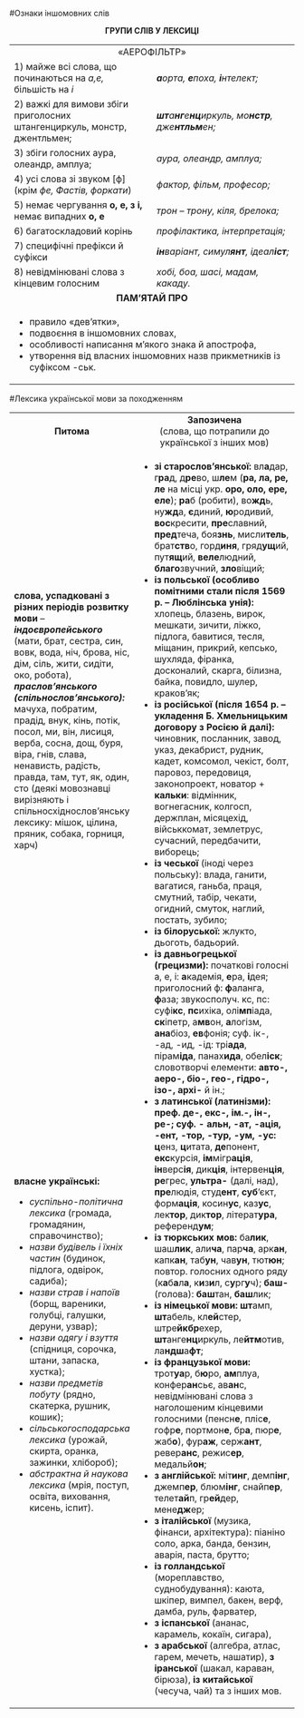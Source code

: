#Ознаки іншомовних слів

<center><b>ГРУПИ СЛІВ У ЛЕКСИЦІ</b></center>


<table>
<col width="50%">
<col width="50%">
<tr>
<td colspan="2"><center>«АЕРОФІЛЬТР»</center></td>
</tr>
<tr>
  <td>1) майже всі слова, що починаються на <i>а,е,</i> більшість на <i>і</i></td>
  <td><i><b>а</b>орта, <b>е</b>поха, <b>і</b>нтелект;</i></td>
</tr>
  <tr>
    <td>2) важкі для вимови збіги приголосних штангенциркуль, монстр, джентльмен;</td>
    <td>
      <i><b>шт</b>а<b>нг</b>е<b>нц</b>иркуль, мо<b>нстр</b>, дже<b>нтльм</b>ен;</i>
    </td>
  </tr>
  <tr>
    <td>3) збіги голосних аура, олеандр, амплуа;</td>
    <td><i>аура, олеандр, амплуа;</i></td>
  </tr>
  <tr>
	<td>4) усі слова зі звуком [ф] (крім <i>фе, Фастів, форкати</i>)</td>
  <td><i>фактор, фільм, професор;</i></td>
  </tr>
  <tr>
	<td>5) немає чергування <b>о, е, з і,</b> немає випадних <b>о, е</b></td>
	<td>
    <i>трон – трону, кіля, брелока;</i>
  </td>
  </tr>
  <tr>
  	<td>6) багатоскладовий корінь</td>
	  <td>
      <i>профілактика, інтерпретація;</i>
    </td>
  </tr>
  <tr>
	<td>7) специфічні префікси й суфікси</td>
  	<td><i><b>ін</b>варіант, симул<b>янт</b>, ідеал<b>іст</b>;</i></td>
  </tr>
  <tr>
  	<td>8) невідмінювані слова з кінцевим голосним</td>
	<td>
    <i>хобі, боа, шасі, мадам, какаду.</i>
  </td>
  </tr>
   <tr>
  	<td colspan="2"><center><b>ПАМ’ЯТАЙ ПРО</b></center></td>
   </tr>
   <tr>
    <td colspan="2">
    <ul>
      <li>правило «дев’ятки»,</li>
      <li>подвоєння в іншомовних словах,</li>
      <li>особливості написання м’якого знака й апострофа,</li>
      <li>утворення від власних іншомовних назв прикметників із суфіксом -ськ.</li>
    </ul>
    </td>
  </tr>
</table>

#Лексика української мови за походженням

<table>
<col width="25%">
<col width="75%">  
<tr>
  <td><center><b>Питома</b></center></td>
  <td><center><b>Запозичена</b><br>
      (слова, що потрапили до української з інших мов)
  </center></td>
</tr>
<tr>
  <td><b>слова, успадковані з різних періодів розвитку мови</b> – <b><i>індоєвропейського</i></b> (мати, брат, сестра, син, вовк, вода, ніч, брова, ніс, дім, сіль, жити, сидіти, око, робота), <b><i>праслов’янського (спільнослов’янського):</i></b><br>
  мачуха, побратим, прадід, внук, кінь, потік, посол, ми, він, лисиця, верба, сосна, дощ, буря, віра, гнів, слава, ненависть, радість, правда, там, тут, як, один, сто (деякі мовознавці вирізняють і спільносхіднослов’янську лексику: мішок, цілина, пряник, собака, горниця, харч)</td>
  <td rowspan="2" class="row-span">
    <ul>
    <li><b>зі старослов’янської:</b> вл<b>а</b>дар, г<b>ра</b>д, д<b>ре</b>во, ш<b>ле</b>м (<b>ра, ла, ре, ле</b> на місці укр. <b>оро, оло, ере, еле</b>); <b>ра</b>б (робити), во<b>жд</b>ь, ну<b>жд</b>а, <b>є</b>диний, <b>ю</b>родивий, <b>вос</b>кресити, <b>пре</b>славний, <b>пред</b>теча, боя<b>знь</b>, мисли<b>тель</b>, брат<b>ств</b>о, горд<b>иня</b>, гряд<b>ущ</b>ий, пут<b>ящ</b>ий, <b>веле</b>людний, <b>благо</b>звучний, <b>зло</b>віщий;
    <li><b>із польської (особливо помітними стали після 1569 р. – Люблінська унія):</b> хлопець, блазень, вирок, мешкати, зичити, ліжко, підлога, бавитися, тесля, міщанин, прикрий, кепсько, шухляда, фіранка, досконалий, скарга, білизна, байка, повидло, шулер, краков’як;</li>
    <li><b>із російської (після 1654 р. – укладення Б. Хмельницьким договору з Росією й далі):</b> чиновник, посланник, завод, указ, декабрист, рудник, кадет, комсомол, чекіст, болт, паровоз, передовиця, законопроект, новатор + <b>кальки</b>: відмінник, вогнегасник, колгосп, держплан, місяцехід, військкомат, землетрус, сучасний, передбачити, виборець;</li>
    <li><b>із чеської</b> (іноді через польську): влада, ганити, вагатися, ганьба, праця, смутний, табір, чекати, огидний, смуток, наглий, постать, зубило;</li>
    <li><b>із білоруської:</b> жлукто, дьоготь, бадьорий.</li>
    <li><b>із давньогрецької (грецизми):</b> початкові голосні а, е, і: <b>а</b>кадемія, <b>е</b>ра, <b>і</b>дея; приголосний ф: <b>ф</b>аланга, <b>ф</b>аза; звукосполуч. кс, пс: суфі<b>кс</b>, <b>пс</b>ихіка, олі<b>мп</b>іада, <b>ск</b>іпетр, а<b>мв</b>он, <b>а</b>логізм, <b>ана</b>біоз, <b>ев</b>фонія; суф. ік-, -ад, -ид, -ід: трі<b>ада</b>, пірам<b>іда</b>, панах<b>ида</b>, обел<b>іск</b>; словотворчі елементи: <b>авто-, аеро-, біо-, гео-, гідро-, ізо-, архі-</b> й ін.;</li>
    <li><b>з латинської (латинізми): преф. де-, екс-, ім.-, ін-, ре-; суф. - альн, -ат, -ація, -ент, -тор, -тур, -ум, -ус:</b> <b>ц</b>енз, <b>ц</b>итата, <b>де</b>понент, <b>екс</b>курсія, <b>ім</b>мігр<b>ація</b>, <b>ін</b>верс<b>ія</b>, дик<b>ція</b>, інтервен<b>ція</b>, <b>ре</b>грес, <b>ультра-</b> (далі, над), <b>пре</b>людія, студ<b>ент</b>, <b>суб</b>’єкт, форм<b>ація</b>, косин<b>ус</b>, каз<b>ус</b>, лек<b>тор</b>, дик<b>тор</b>, літерат<b>ура</b>, референд<b>ум</b>;</li>
    <li><b>із тюркських мов:</b> ба<b>лик</b>, шаш<b>лик</b>, али<b>ча</b>, пар<b>ча</b>, арк<b>ан</b>, капк<b>ан</b>, таб<b>ун</b>, чав<b>ун</b>, тют<b>юн</b>; повтор. голосних одного ряду (к<b>а</b>б<b>а</b>л<b>а</b>, к<b>и</b>з<b>и</b>л, с<b>у</b>рг<b>у</b>ч); <b>баш-</b> (голова): <b>баш</b>тан, <b>баш</b>лик;</li>
    <li><b>із німецької мови:</b> <b>шт</b>амп, <b>шт</b>абель, кл<b>ей</b>стер, штре<b>йкбр</b>ехер, <b>шт</b>анге<b>нц</b>иркуль, ле<b>йтм</b>отив, ла<b>ндш</b>а<b>фт</b>;</li>
    <li><b>із французької мови:</b> трот<b>уа</b>р, б<b>ю</b>ро, <b>ам</b>плуа, конфер<b>ан</b>сьє, ав<b>ан</b>с, невідмінювані слова з наголошеним кінцевими голосними (пенсн<b>е</b>, пліс<b>е</b>, гофр<b>е</b>, портмон<b>е</b>, бр<b>а</b>, пюр<b>е</b>, жаб<b>о</b>), фур<b>аж</b>, серж<b>ант</b>, ревер<b>анс</b>, режис<b>ер</b>, медальй<b>он</b>;</li>
    <li><b>з англійської:</b> міт<b>инг</b>, демп<b>інг</b>, джемп<b>ер</b>, блюм<b>інг</b>, снайп<b>ер</b>, телет<b>ай</b>п, гр<b>ей</b>дер, мене<b>дж</b>ер;</li>
    <li><b>з італійської</b> (музика, фінанси, архітектура): піаніно соло, арка, банда, бензин, аварія, паста, брутто;</li>
    <li><b>із голландської</b> (мореплавство, суднобудування): каюта, шкіпер, вимпел, бакен, верф, дамба, руль, фарватер,</li>
    <li><b>з іспанської</b> (ананас, карамель, кокаїн, сигара),</li>
    <li><b>з арабської</b> (алгебра, атлас, гарем, мечеть, нашатир), <b>з іранської</b> (шакал, караван, бірюза), <b>із китайської</b> (чесуча, чай) та з інших мов.</li>
  </td>
</tr>
<tr>
  <td>
    <b>власне українські:</b><br>
    <ul>
    <li><i>суспільно-політична лексика</i> (громада, громадянин, справочинство);</li>
    <li><i>назви будівель і їхніх частин</i> (будинок, підлога, одвірок, садиба);</li>
    <li><i>назви страв і напоїв</i> (борщ, вареники, голубці, галушки, деруни, узвар);</li>
    <li><i>назви одягу і взуття</i> (спідниця, сорочка, штани, запаска, хустка);</li>
    <li><i>назви предметів побуту</i> (рядно, скатерка, рушник, кошик);</li>
    <li><i>сільськогосподарська лексика</i> (урожай, скирта, оранка, зажинки, хлібороб);</li>
    <li><i>абстрактна й наукова лексика</i> (мрія, поступ, освіта, виховання, кисень, іспит).</li>
  </td>
</tr>
</table>
